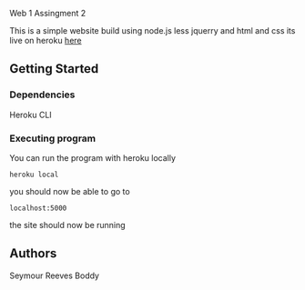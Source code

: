 Web 1 Assingment 2


This is a simple website build using node.js less jquerry and html and css
its live on heroku [here](https://fierce-anchorage-09079.herokuapp.com/)


## Getting Started


### Dependencies
Heroku CLI



### Executing program

You can run the program with heroku locally 

```
heroku local
```
you should now be able to go to 

```
localhost:5000
```
the site should now be running


## Authors

Seymour Reeves Boddy
